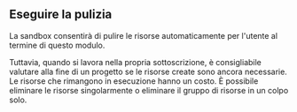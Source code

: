 ## <a name="clean-up"></a>Eseguire la pulizia

La sandbox consentirà di pulire le risorse automaticamente per l'utente al termine di questo modulo. 

Tuttavia, quando si lavora nella propria sottoscrizione, è consigliabile valutare alla fine di un progetto se le risorse create sono ancora necessarie. Le risorse che rimangono in esecuzione hanno un costo. È possibile eliminare le risorse singolarmente o eliminare il gruppo di risorse in un colpo solo.
